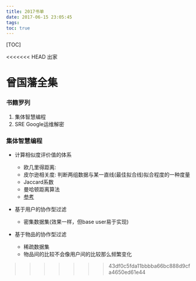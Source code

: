 ```yaml
---
title: 2017书单
date: 2017-06-15 23:05:45
tags:
toc: true
---
```


[TOC]


<<<<<<< HEAD
出家



曾国藩全集
=======
### 书籍罗列

1. 集体智慧编程
2. SRE Google运维解密 




### 集体智慧编程

- 计算相似度评价值的体系
    + 欧几里得距离: [](./annex/capture/欧几里得距离.png)
    + 皮尔逊相关度: 判断两组数据与某一直线(最佳拟合线)拟合程度的一种度量
    + Jaccard系数
    + 曼哈顿距离算法
    + [参考](https://en.wikipedia.org/wiki/Metric_(mathematics)#Examples)



- 基于用户的协作型过滤
    + 密集数据集(效果一样，但base user易于实现)
- 基于物品的协作型过滤
    + 稀疏数据集
    + 物品间的比较不会像用户间的比较那么频繁变化











































>>>>>>> 43df0c5fda11bbbba66bc888d9cfa4650ed61e44
